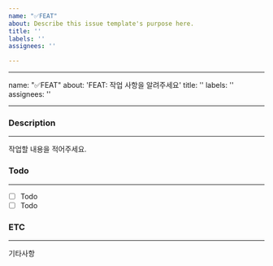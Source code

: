 ```yaml
---
name: "✅FEAT"
about: Describe this issue template's purpose here.
title: ''
labels: ''
assignees: ''

---
```


---
name: "✅FEAT"
about: 'FEAT: 작업 사항을 알려주세요'
title: ''
labels: ''
assignees: ''

---

### Description

---

작업할 내용을 적어주세요.

### Todo

---

- [ ]  Todo
- [ ]  Todo

### ETC

---

기타사항
